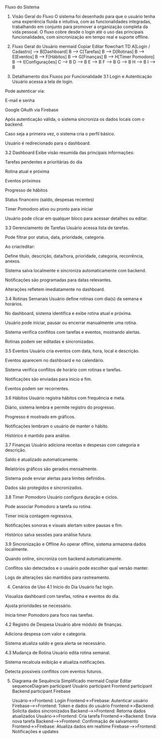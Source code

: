 Fluxo do Sistema

1. Visão Geral do Fluxo
O sistema foi desenhado para que o usuário tenha uma experiência fluida e intuitiva, com as funcionalidades integradas, trabalhando em conjunto para promover a organização completa da vida pessoal. O fluxo cobre desde o login até o uso das principais funcionalidades, com sincronização em tempo real e suporte offline.

2. Fluxo Geral do Usuário
mermaid
Copiar
Editar
flowchart TD
    A[Login / Cadastro] --> B[Dashboard]
    B --> C[Tarefas]
    B --> D[Rotinas]
    B --> E[Eventos]
    B --> F[Hábitos]
    B --> G[Finanças]
    B --> H[Timer Pomodoro]
    B --> I[Configurações]
    C --> B
    D --> B
    E --> B
    F --> B
    G --> B
    H --> B
    I --> B
3. Detalhamento dos Fluxos por Funcionalidade
3.1 Login e Autenticação
Usuário acessa a tela de login.

Pode autenticar via:

E-mail e senha

Google OAuth via Firebase

Após autenticação válida, o sistema sincroniza os dados locais com o backend.

Caso seja a primeira vez, o sistema cria o perfil básico.

Usuário é redirecionado para o dashboard.

3.2 Dashboard
Exibe visão resumida das principais informações:

Tarefas pendentes e prioritárias do dia

Rotina atual e próxima

Eventos próximos

Progresso de hábitos

Status financeiro (saldo, despesas recentes)

Timer Pomodoro ativo ou pronto para iniciar

Usuário pode clicar em qualquer bloco para acessar detalhes ou editar.

3.3 Gerenciamento de Tarefas
Usuário acessa lista de tarefas.

Pode filtrar por status, data, prioridade, categoria.

Ao criar/editar:

Define título, descrição, data/hora, prioridade, categoria, recorrência, anexos.

Sistema salva localmente e sincroniza automaticamente com backend.

Notificações são programadas para datas relevantes.

Alterações refletem imediatamente no dashboard.

3.4 Rotinas Semanais
Usuário define rotinas com dia(s) da semana e horários.

No dashboard, sistema identifica e exibe rotina atual e próxima.

Usuário pode iniciar, pausar ou encerrar manualmente uma rotina.

Sistema verifica conflitos com tarefas e eventos, mostrando alertas.

Rotinas podem ser editadas e sincronizadas.

3.5 Eventos
Usuário cria eventos com data, hora, local e descrição.

Eventos aparecem no dashboard e no calendário.

Sistema verifica conflitos de horário com rotinas e tarefas.

Notificações são enviadas para início e fim.

Eventos podem ser recorrentes.

3.6 Hábitos
Usuário registra hábitos com frequência e meta.

Diário, sistema lembra e permite registro do progresso.

Progresso é mostrado em gráficos.

Notificações lembram o usuário de manter o hábito.

Histórico é mantido para análise.

3.7 Finanças
Usuário adiciona receitas e despesas com categoria e descrição.

Saldo é atualizado automaticamente.

Relatórios gráficos são gerados mensalmente.

Sistema pode enviar alertas para limites definidos.

Dados são protegidos e sincronizados.

3.8 Timer Pomodoro
Usuário configura duração e ciclos.

Pode associar Pomodoro a tarefa ou rotina.

Timer inicia contagem regressiva.

Notificações sonoras e visuais alertam sobre pausas e fim.

Histórico salva sessões para análise futura.

3.9 Sincronização e Offline
Ao operar offline, sistema armazena dados localmente.

Quando online, sincroniza com backend automaticamente.

Conflitos são detectados e o usuário pode escolher qual versão manter.

Logs de alterações são mantidos para rastreamento.

4. Cenários de Uso
4.1 Início do Dia
Usuário faz login.

Visualiza dashboard com tarefas, rotina e eventos do dia.

Ajusta prioridades se necessário.

Inicia timer Pomodoro para foco nas tarefas.

4.2 Registro de Despesa
Usuário abre módulo de finanças.

Adiciona despesa com valor e categoria.

Sistema atualiza saldo e gera alerta se necessário.

4.3 Mudança de Rotina
Usuário edita rotina semanal.

Sistema recalcula exibição e atualiza notificações.

Detecta possíveis conflitos com eventos futuros.

5. Diagrama de Sequência Simplificado
mermaid
Copiar
Editar
sequenceDiagram
    participant Usuário
    participant Frontend
    participant Backend
    participant Firebase

    Usuário->>Frontend: Login
    Frontend->>Firebase: Autenticar usuário
    Firebase-->>Frontend: Token e dados do usuário
    Frontend->>Backend: Solicita dados sincronizados
    Backend-->>Frontend: Retorna dados atualizados
    Usuário->>Frontend: Cria tarefa
    Frontend->>Backend: Envia nova tarefa
    Backend-->>Frontend: Confirmação de salvamento
    Frontend->>Firebase: Atualiza dados em realtime
    Firebase-->>Frontend: Notificações e updates